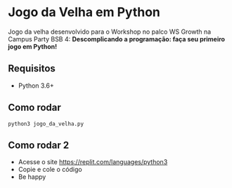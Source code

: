 # Jogo da Velha em Python

Jogo da velha desenvolvido para o Workshop no palco WS Growth na Campus Party BSB 4: **Descomplicando a programação: faça seu primeiro jogo em Python!**

## Requisitos
- Python 3.6+

## Como rodar
`python3 jogo_da_velha.py`

## Como rodar 2
- Acesse o site https://replit.com/languages/python3
- Copie e cole o código
- Be happy
